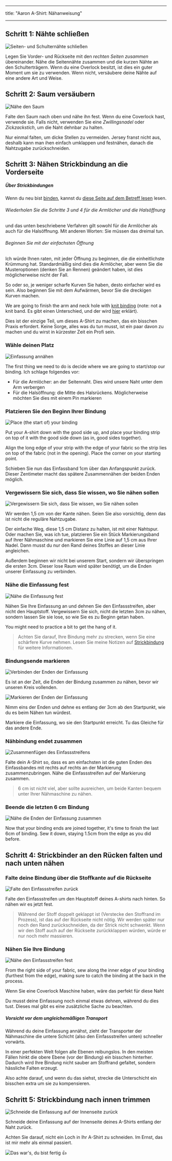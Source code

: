 - - -
title: "Aaron A-Shirt: Nähanweisung"
- - -

## Schritt 1: Nähte schließen

![Seiten- und Schulternähte schließen](step01.png)

Legen Sie Vorder- und Rückseite mit den _rechten Seiten zusammen_ übereinander. Nähe die Seitennähte zusammen und die kurzen Nähte an den Schulterträgern. Wenn du eine Overlock besitzt, ist dies ein guter Moment um sie zu verwenden. Wenn nicht, versäubere deine Nähte auf eine andere Art und Weise.

## Schritt 2: Saum versäubern

![Nähe den Saum](step02.png)

Falte den Saum nach oben und nähe ihn fest. Wenn du eine Coverlock hast, verwende sie. Falls nicht, verwenden Sie eine _Zwillingsnadel_ oder _Zickzackstich_, um die Naht dehnbar zu halten.

<Note>

Nur einmal falten, um dicke Stellen zu vermeiden.
Jersey franst nicht aus, deshalb kann man ihen einfach umklappen und festnähen, danach die Nahtzugabe zurückschneiden.

</Note>

## Schritt 3: Nähen Strickbindung an die Vorderseite

<Note>

##### Über Strickbindungen

Wenn du neu bist [binden](/docs/sewing/knit-binding), kannst du [diese Seite auf dem Betreff lesen](/docs/sewing/knit-binding) lesen.

###### Wiederholen Sie die Schritte 3 und 4 für die Armlöcher und die Halsöffnung

und das unten beschriebene Verfahren gilt sowohl für die Armlöcher als auch für die Halsöffnung. Mit anderen Worten: Sie müssen das dreimal tun.

###### Beginnen Sie mit der einfachsten Öffnung

Ich würde Ihnen raten, mit jeder Öffnung zu beginnen, die die einheitlichste Krümmung hat. Standardmäßig sind dies die Armlöcher, aber wenn Sie die Musteroptionen (denken Sie an Rennen) geändert haben, ist dies möglicherweise nicht der Fall.

So oder so, je weniger scharfe Kurven Sie haben, desto einfacher wird es sein. Also beginnen Sie mit dem Aufwärmen, bevor Sie die dreckigen Kurven machen.

</Note>

We are going to finish the arm and neck hole with [knit binding](/docs/sewing/knit-binding) (note: not a knit band. Es gibt einen Unterschied, und der wird [hier](/docs/sewing/knit-binding) erklärt).

<Note>

Dies ist der einzige Teil, um dieses A-Shirt zu machen, das ein bisschen Praxis erfordert. Keine Sorge, alles was du tun musst, ist ein paar davon zu machen und du wirst in kürzester Zeit ein Profi sein.

</Note>

### Wähle deinen Platz

![Einfassung annähen](step03a.png)

The first thing we need to do is decide where we are going to start/stop our binding. Ich schlage folgendes vor:

- Für die Armlöcher: an der Seitennaht. Dies wird unsere Naht unter dem Arm verbergen
- Für die Halsöffnung: die Mitte des Halsrückens. Möglicherweise möchten Sie dies mit einem Pin markieren

### Platzieren Sie den Beginn Ihrer Bindung

![Place (the start of) your binding](step03b.png)

Put your A-shirt down with the good side up, and place your binding strip on top of it with the good side down (as in, good sides together).

Align the long edge of your strip with the edge of your fabric so the strip lies on top of the fabric (not in the opening). Place the corner on your starting point.

Schieben Sie nun das Einfassband 1cm über dan Anfangspunkt zurück. Dieser Zentimeter macht das spätere Zusammennähen der beiden Enden möglich.

### Vergewissern Sie sich, dass Sie wissen, wo Sie nähen sollen

![Vergewissern Sie sich, dass Sie wissen, wo Sie nähen sollen](step03c.png)

Wir werden 1,5 cm von der Kante nähen. Seien Sie also vorsichtig, denn das ist nicht die reguläre Nahtzugabe.

<Tip>

Der einfache Weg, diese 1,5 cm Distanz zu halten, ist mit einer Nahtspur.
Oder machen Sie, was ich tue, platzieren Sie ein Stück Markierungsband auf Ihrer Nähmaschine und markieren Sie eine Linie auf 1,5 cm aus Ihrer Nadel.
Dann musst du nur den Rand deines Stoffes an dieser Linie angleichen.

</Tip>

Außerdem beginnen wir nicht bei unserem Start, sondern wir überspringen die ersten 3cm. Dieser lose Raum wird später benötigt, um die Enden unserer Einfassung zu verbinden.

### Nähe die Einfassung fest

![Nähe die Einfassung fest](step03d.png)

Nähen Sie Ihre Einfassung an und dehnen Sie den Einfassstreifen, aber nicht den Hauptstoff. Vergewissern Sie sich, nicht die letzten 3cm zu nähen, sondern lassen Sie sie lose, so wie Sie es zu Beginn getan haben.

You might need to practice a bit to get the hang of it.

> Achten Sie darauf, Ihre Bindung mehr zu strecken, wenn Sie eine schärfere Kurve nehmen. Lesen Sie meine Notizen auf [Strickbindung](/docs/sewing/knit-binding) für weitere Informationen.

### Bindungsende markieren

![Verbinden der Enden der Einfassung](step03e.png)

Es ist an der Zeit, die Enden der Bindung zusammen zu nähen, bevor wir unseren Kreis vollenden.

![Markieren der Enden der Einfassung](step03f.png)

Nimm eins der Enden und dehne es entlang der 3cm ab den Startpunkt, wie du es beim Nähen tun würdest.

Markiere die Einfassung, wo sie den Startpunkt erreicht. Tu das Gleiche für das andere Ende.

### Nähbindung endet zusammen

![Zusammenfügen des Einfassstreifens](step03g.png)

Falte dein A-Shirt so, dass es am einfachsten ist die guten Enden des Einfassbandes mit rechts auf rechts an der Markierung zusammenzubringen. Nähe die Einfassstreifen auf der Markierung zusammen.

> 6 cm ist nicht viel, aber sollte ausreichen, um beide Kanten bequem unter Ihrer Nähmaschine zu nähen.

### Beende die letzten 6 cm Bindung

![Nähe die Enden der Einfassung zusammen](step03h.png)

Now that your binding ends are joined together, it's time to finish the last 6cm of binding. Sew it down, staying 1.5cm from the edge as you did before.

## Schritt 4: Strickbinder an den Rücken falten und nach unten nähen

### Falte deine Bindung über die Stoffkante auf die Rückseite

![Falte den Einfassstreifen zurück](step04a.png)

Falte den Einfassstreifen um den Hauptstoff deines A-shirts nach hinten. So nähen wir es jetzt fest.

> Während der Stoff doppelt geklappt ist (Verstecke den Stoffrand im Prozess), ist das auf der Rückseite nicht nötig. Wir werden später nur noch den Rand zurückschneiden, da der Strick nicht schwenkt. Wenn wir den Stoff auch auf der Rückseite zurückklappen würden, würde er nur noch mehr massieren.

### Nähen Sie Ihre Bindung

![Nähe den Einfassstreifen fest](step04b.png)

From the right side of your fabric, sew along the inner edge of your binding (furthest from the edge), making sure to catch the binding at the back in the process.

<Note>

Wenn Sie eine Coverlock Maschine haben, wäre das perfekt für diese Naht

</Note>

Du musst deine Einfassung noch einmal etwas dehnen, während du dies tust. Dieses mal gibt es eine zusätzliche Sache zu beachten.

<Note>

##### Vorsicht vor dem ungleichemäßigen Transport

Während du deine Einfassung annähst, zieht der Transporter der Nähmaschine die untere Schicht (also den Einfassstreifen unten) schneller vorwärts.

In einer perfekten Welt folgen alle Ebenen reibungslos.
In den meisten Fällen hinkt die obere Ebene (vor der Bindung) ein bisschen hinterher.
Dadurch wird Ihre Bindung nicht sauber am Stoffrand gefaltet, sondern hässliche Falten erzeugt.

Also achte darauf, und wenn du das siehst, strecke die Unterschicht ein bisschen extra um sie zu kompensieren.

</Note>

## Schritt 5: Strickbindung nach innen trimmen

![Schneide die Einfassung auf der Innenseite zurück](step05.png)

Schneide deine Einfassung auf der Innenseite deines A-Shirts entlang der Naht zurück.

<Note>

Achten Sie darauf, nicht ein Loch in Ihr A-Shirt zu schneiden. Im Ernst, das ist mir mehr als einmal passiert.

</Note>

![Das war's, du bist fertig 👍](finished.gif)

